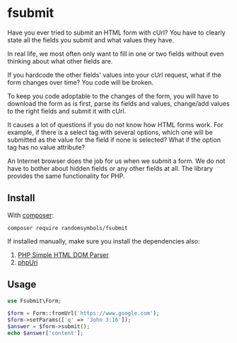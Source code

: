 fsubmit
==========================

Have you ever tried to submit an HTML form with cUrl? You have to clearly state all the fields you submit and what values they have. 

In real life, we most often only want to fill in one or two fields without even thinking about what other fields are.

If you hardcode the other fields' values into your cUrl request, what if the form changes over time? You code will be broken. 

To keep you code adoptable to the changes of the form, you will have to download the form as is first, parse its fields and values, change/add values to the right fields and submit it with cUrl. 

It causes a lot of questions if you do not know how HTML forms work. For example, if there is a select tag with several options, which one will be submitted as the value for the field if none is selected? What if the option tag has no value attribute?

An Internet browser does the job for us when we submit a form. We do not have to bother about hidden fields or any other fields at all. The library provides the same functionality for PHP.

Install
-------

With [composer](https://en.wikipedia.org/wiki/Composer_(software)):
```composer
composer require randomsymbols/fsubmit
```

If installed manually, make sure you install the dependencies also:
1. [PHP Simple HTML DOM Parser](https://github.com/voku/simple_html_dom)
2. [phpUri](https://github.com/monkeysuffrage/phpuri)

Usage
-----

```php
use Fsubmit\Form;

$form = Form::fromUrl('https://www.google.com');
$form->setParams(['q' => 'John 3:16']);
$answer = $form->submit();
echo $answer['content'];
```
